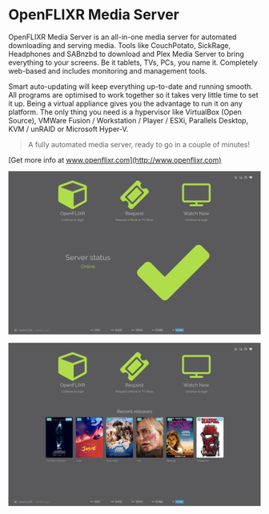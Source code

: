 # OpenFLIXR Media Server
OpenFLIXR Media Server is an all-in-one media server for automated downloading and serving media. Tools like CouchPotato, SickRage, Headphones and SABnzbd to download and Plex Media Server to bring everything to your screens. Be it tablets, TVs, PCs, you name it. Completely web-based and includes monitoring and management tools.

Smart auto-updating will keep everything up-to-date and running smooth. All programs are optimised to work together so it takes very little time to set it up. Being a virtual appliance gives you the advantage to run it on any platform. The only thing you need is a hypervisor like VirtualBox (Open Source), VMWare Fusion / Workstation / Player / ESXi, Parallels Desktop, KVM / unRAID or Microsoft Hyper-V.



> A fully automated media server, ready to go in a couple of minutes!


[Get more info at www.openflixr.com](http://www.openflixr.com)

![OpenFLIXR Landing Page](/assets/img/screen.png)

![OpenFLIXR Landing Page Recent Movies](/assets/img/screen2.png)
